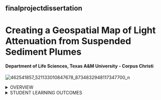 ## finalprojectdissertation
# Creating a Geospatial Map of Light Attenuation from Suspended Sediment Plumes
#### Department of Life Sciences, Texas A&M University - Corpus Christi

![462541857_521133010847678_8734832948117347700_n](https://github.com/user-attachments/assets/0caaf815-82ef-438b-ad21-903fe7ad5c62)


<details><summary>OVERVIEW</summary>
<p>

[Description]

Sediment plumes are generated from both natural and anthropogenic causes, increasing water turbidity and attenuating light that penetrates the water column. Spatial maps facilitate understanding how different suspended sediment disturbances propagate and attenuate light that consequently affects available seagrass. The project aims to develop code to make HOBO light logger data files readable in RStudio to enable spatiotemporal data analysis as a result, creating a spatial map of light attenuation intensity across the seagrass study site. 

1857_521133010847678_8734832948117347700_n](https://github.com/user-attachments/assets/6c36baba-f7f2-4fb8-8da0-51be7b00ecec)

</p>
</details>

<details><summary>STUDENT LEARNING OUTCOMES</summary>
<p>

Upon the successful completion of this course, students should be able to:
1.	Practice experimental design
2.  Develop final paper IMRAD format
3.  Develop final presentation for seminar
<p></p>



